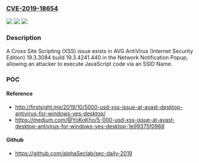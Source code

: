 ### [CVE-2019-18654](https://cve.mitre.org/cgi-bin/cvename.cgi?name=CVE-2019-18654)
![](https://img.shields.io/static/v1?label=Product&message=n%2Fa&color=blue)
![](https://img.shields.io/static/v1?label=Version&message=n%2Fa&color=blue)
![](https://img.shields.io/static/v1?label=Vulnerability&message=n%2Fa&color=brighgreen)

### Description

A Cross Site Scripting (XSS) issue exists in AVG AntiVirus (Internet Security Edition) 19.3.3084 build 19.3.4241.440 in the Network Notification Popup, allowing an attacker to execute JavaScript code via an SSID Name.

### POC

#### Reference
- http://firstsight.me/2019/10/5000-usd-xss-issue-at-avast-desktop-antivirus-for-windows-yes-desktop/
- https://medium.com/@YoKoKho/5-000-usd-xss-issue-at-avast-desktop-antivirus-for-windows-yes-desktop-1e99375f0968

#### Github
- https://github.com/alphaSeclab/sec-daily-2019

